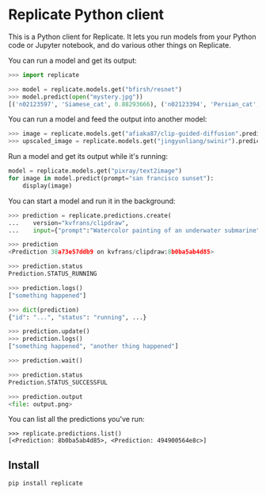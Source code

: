 # Replicate Python client

This is a Python client for Replicate. It lets you run models from your Python code or Jupyter notebook, and do various other things on Replicate.

You can run a model and get its output:

```python
>>> import replicate

>>> model = replicate.models.get("bfirsh/resnet")
>>> model.predict(open("mystery.jpg"))
[('n02123597', 'Siamese_cat', 0.88293666), ('n02123394', 'Persian_cat', 0.09810519), ('n02123045', 'tabby', 0.0057580653)]
```

You can run a model and feed the output into another model:

```python
>>> image = replicate.models.get("afiaka87/clip-guided-diffusion".predict(prompt="avocado armchair")
>>> upscaled_image = replicate.models.get("jingyunliang/swinir").predict(image=image)
```

Run a model and get its output while it's running:

```python
model = replicate.models.get("pixray/text2image")
for image in model.predict(prompt="san francisco sunset"):
    display(image)
```


You can start a model and run it in the background:

```python
>>> prediction = replicate.predictions.create(
...    version="kvfrans/clipdraw",
...    input={"prompt":"Watercolor painting of an underwater submarine"})

>>> prediction
<Prediction 38a73e57ddb9 on kvfrans/clipdraw:8b0ba5ab4d85>

>>> prediction.status
Prediction.STATUS_RUNNING

>>> prediction.logs()
["something happened"]

>>> dict(prediction)
{"id": "...", "status": "running", ...}

>>> prediction.update()
>>> prediction.logs()
["something happened", "another thing happened"]

>>> prediction.wait()

>>> prediction.status
Prediction.STATUS_SUCCESSFUL

>>> prediction.output
<file: output.png>
```

You can list all the predictions you've run:

```
>>> replicate.predictions.list()
[<Prediction: 8b0ba5ab4d85>, <Prediction: 494900564e8c>]
```


## Install

```bash
pip install replicate
```

